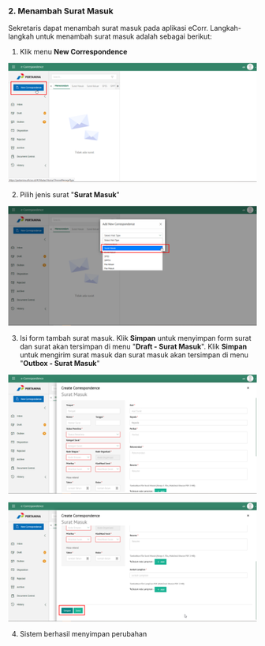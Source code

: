 ### 2. Menambah Surat Masuk

Sekretaris dapat menambah surat masuk pada aplikasi eCorr. Langkah-langkah untuk menambah surat masuk adalah sebagai berikut:

1. Klik menu **New Correspondence**

 ![Gambar](_screenshoot_surat_masuk/SM01.png/?sanitize=true)

2. Pilih jenis surat &quot;**Surat Masuk**&quot;

 ![Gambar](_screenshoot_surat_masuk/SM02.png/?sanitize=true)

3. Isi form tambah surat masuk. Klik **Simpan** untuk menyimpan form surat dan surat akan tersimpan di menu 
&quot;**Draft - Surat Masuk**&quot;. Klik **Simpan** untuk mengirim surat masuk dan surat masuk akan tersimpan di menu 
&quot;**Outbox - Surat Masuk**&quot;

 ![Gambar](_screenshoot_surat_masuk/SM03.png/?sanitize=true)

 ![Gambar](_screenshoot_surat_masuk/SM04.png/?sanitize=true)

4. Sistem berhasil menyimpan perubahan